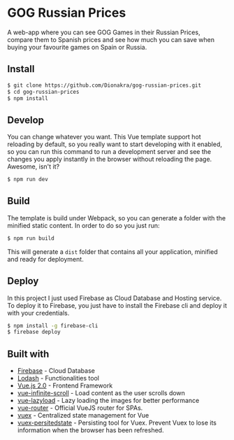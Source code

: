 # GOG Russian Prices
A web-app where you can see GOG Games in their Russian Prices, compare them to Spanish prices and see how much you can save when buying your favourite games on Spain or Russia.

## Install
``` bash
$ git clone https://github.com/Dionakra/gog-russian-prices.git
$ cd gog-russian-prices
$ npm install
```

## Develop
You can change whatever you want. This Vue template support hot reloading by default, so you really want to start developing with it enabled, so you can run this command to run a development server and see the changes you apply instantly in the browser without reloading the page. Awesome, isn't it?
``` bash
$ npm run dev
```

## Build
The template is build under Webpack, so you can generate a folder with the minified static content. In order to do so you just run:
``` bash
$ npm run build
```

This will generate a ```dist``` folder that contains all your application, minified and ready for deployment.

## Deploy
In this project I just used Firebase as Cloud Database and Hosting service. To deploy it to Firebase, you just have to install the Firebase cli and deploy it with your credentials.
``` bash
$ npm install -g firebase-cli
$ firebase deploy
```

## Built with
* [Firebase](https://www.npmjs.com/package/firebase) - Cloud Database
* [Lodash](https://github.com/lodash/lodash) - Functionalities tool
* [Vue.js 2.0](https://vuejs.org/) - Frontend Framework
* [vue-infinite-scroll](https://github.com/ElemeFE/vue-infinite-scroll) - Load content as the user scrolls down
* [vue-lazyload](https://github.com/hilongjw/vue-lazyload) - Lazy loading the images for better performance
* [vue-router](https://github.com/vuejs/vue-router) - Official VueJS router for SPAs.
* [vuex](https://github.com/vuejs/vuex) - Centralized state management for Vue
* [vuex-persitedstate](https://github.com/robinvdvleuten/vuex-persistedstate) - Persisting tool for Vuex. Prevent Vuex to lose its information when the browser has been refreshed.
